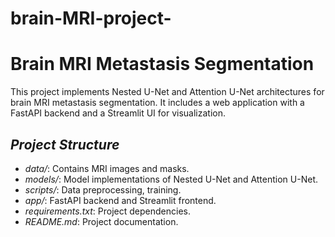 # brain-MRI-project-
# Brain MRI Metastasis Segmentation

This project implements Nested U-Net and Attention U-Net architectures for brain MRI metastasis segmentation. It includes a web application with a FastAPI backend and a Streamlit UI for visualization.

## *Project Structure*

- *data/*: Contains MRI images and masks.
- *models/*: Model implementations of Nested U-Net and Attention U-Net.
- *scripts/*: Data preprocessing, training.
- *app/*: FastAPI backend and Streamlit frontend.
- *requirements.txt*: Project dependencies.
- *README.md*: Project documentation.
